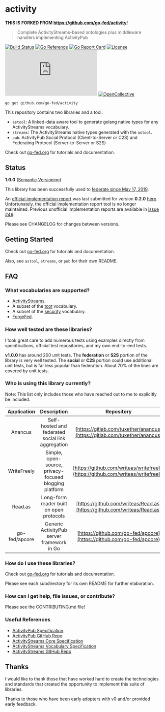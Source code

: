 # activity

**THIS IS FORKED FROM https://github.com/go-fed/activity**!

> Complete ActivityStreams-based ontologies plus middleware handlers implementing ActivityPub

[![Build Status][Build-Status-Image]][Build-Status-Url] [![Go Reference][Go-Reference-Image]][Go-Reference-Url]
[![Go Report Card][Go-Report-Card-Image]][Go-Report-Card-Url] [![License][License-Image]][License-Url]
[![Chat][Chat-Image]][Chat-Url] [![OpenCollective][OpenCollective-Image]][OpenCollective-Url]

`go get github.com/go-fed/activity`

This repository contains two libraries and a tool:

* `astool`: A linked-data aware tool to generate golang native types for any
ActivityStreams vocabulary.
* `streams`: The ActivityStreams native types generated with the `astool`.
* `pub`: ActivityPub Social Protocol (Client-to-Server or C2S) and Federating
Protocol (Server-to-Server or S2S)

Check out [go-fed.org](https://go-fed.org/) for tutorials and documentation.

## Status

**1.0.0** ([Semantic Versioning](https://semver.org/))

This library has been successfully used to
[federate since May 17, 2019](https://cjslep.com/c/blog/this-blog-is-federated).

An [official implementation report](https://activitypub.rocks/implementation-report/)
was last submitted for version **0.2.0** [here](https://github.com/w3c/activitypub/issues/318).
Unfortunately, the official implementation report tool is no longer maintained.
Previous unofficial implementation reports are available in [issue #46](https://github.com/go-fed/activity/issues/46).

Please see CHANGELOG for changes between versions.

## Getting Started

Check out [go-fed.org](https://go-fed.org/) for tutorials and documentation.

Also, see `astool`, `streams`, or `pub` for their own README.

## FAQ

### What vocabularies are supported?

* [ActivityStreams](https://www.w3.org/TR/activitystreams-vocabulary).
* A subset of the [toot](https://github.com/tootsuite/mastodon/blob/master/app/lib/activitypub/adapter.rb) vocabulary.
* A subset of the [security](https://w3c-ccg.github.io/security-vocab/) vocabulary.
* [ForgeFed](https://forgefed.peers.community/vocabulary.html).

### How well tested are these libraries?

I took great care to add numerous tests using examples directly from
specifications, official test repositories, and my own end-to-end tests.

**v1.0.0** has around 200 unit tests. The **federation** or **S2S** portion of
the library is very well tested. The **social** or **C2S** portion could use
additional unit tests, but is far less popular than federation. About 70% of the
lines are covered by unit tests.

### Who is using this library currently?

Note: This list only includes those who have reached out to me to explicitly be
included.

| Application | Description                                       | Repository                                                                 | Point Of Contact                                                                                                    | Homepage                             |
|:-----------:|:-------------------------------------------------:|:--------------------------------------------------------------------------:|:-------------------------------------------------------------------------------------------------------------------:|:------------------------------------:|
| Anancus       | Self-hosted and federated social link aggregation              | [https://gitlab.com/tuxether/anancus](https://gitlab.com/tuxether/anancus)       | [@tuxether@floss.social](https://floss.social/@tuxether) or [tuxether@protonmail.ch](mailto:tuxether@protonmail.ch) | N/A                                                |
| WriteFreely   | Simple, open-source, privacy-focused blogging platform         | [https://github.com/writeas/writefreely](https://github.com/writeas/writefreely) | [@write_as@writing.exchange](https://writing.exchange/@write_as) or [hello@write.as](mailto:hello@write.as)         | [https://writefreely.org](https://writefreely.org) |
| Read.as       | Long-form reader built on open protocols                       | [https://github.com/writeas/Read.as](https://github.com/writeas/Read.as)         | [@write_as@writing.exchange](https://writing.exchange/@write_as) or [hello@write.as](mailto:hello@write.as)         | [https://read.as](https://read.as)                 |
| go-fed/apcore | Generic ActivityPub server framework in Go                     | [https://github.com/go-fed/apcore](https://github.com/go-fed/apcore)             | [@cj@mastodon.technology](https://mastodon.technology/@cj) or [cjslep@gmail.com](mailto:cjslep@gmail.com)           | [https://go-fed.org](https://go-fed.org)           |

### How do I use these libraries?

Check out [go-fed.org](https://go-fed.org/) for tutorials and documentation.

Please see each subdirectory for its own README for further elaboration.

### How can I get help, file issues, or contribute?

Please see the CONTRIBUTING.md file!

### Useful References

* [ActivityPub Specification](https://www.w3.org/TR/activitypub)
* [ActivityPub GitHub Repo](https://github.com/w3c/activitypub)
* [ActivityStreams Core Specification](https://www.w3.org/TR/activitystreams-core)
* [ActivityStreams Vocabulary Specification](https://www.w3.org/TR/activitystreams-vocabulary)
* [ActivityStreams GitHub Repo](https://github.com/w3c/activitystreams)

## Thanks

I would like to thank those that have worked hard to create the technologies
and standards that created the opportunity to implement this suite of
libraries.

Thanks to those who have been early adopters with v0 and/or provided early
feedback.

[Build-Status-Image]: https://travis-ci.org/go-fed/activity.svg?branch=master
[Build-Status-Url]: https://travis-ci.org/go-fed/activity
[Go-Reference-Image]: https://pkg.go.dev/badge/github.com/go-fed/activity
[Go-Reference-Url]: https://pkg.go.dev/github.com/go-fed/activity
[Go-Report-Card-Image]: https://goreportcard.com/badge/github.com/go-fed/activity
[Go-Report-Card-Url]: https://goreportcard.com/report/github.com/go-fed/activity
[License-Image]: https://img.shields.io/github/license/go-fed/activity?color=blue
[License-Url]: https://opensource.org/licenses/BSD-3-Clause
[Chat-Image]: https://img.shields.io/matrix/go-fed:feneas.org?server_fqdn=matrix.org
[Chat-Url]: https://matrix.to/#/!BLOSvIyKTDLIVjRKSc:feneas.org?via=feneas.org&via=matrix.org
[OpenCollective-Image]: https://img.shields.io/opencollective/backers/go-fed-activitypub-labs
[OpenCollective-Url]: https://opencollective.com/go-fed-activitypub-labs
